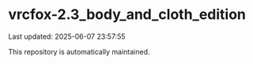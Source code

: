 # vrcfox-2.3_body_and_cloth_edition

Last updated: 2025-06-07 23:57:55

This repository is automatically maintained.

